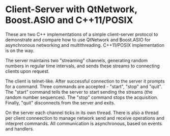 Client-Server with QtNetwork, Boost.ASIO and C++11/POSIX
========================================================

These are two C++ implementations of a simple client-server protocol to
demonstrate and compare how to use QtNetwork and Boost.ASIO for asynchronous
networking and multithreading. C++11/POSIX implementation is on the way.

The server maintains two "streaming" channels, generating random numbers in
regular time intervals, and sends these streams to connecting clients upon
request.

The client is telnet-like. After successful connection to the server it
prompts for a command. Three commands are accepted - "start", "stop" and
"quit". The "start" command tells the server to start sending the streams
(the random number sequences). The "stop" command stops the acquisition.
Finally, "quit" disconnects from the server and exits.

On the server each channel ticks in its own thread. There is also a thread
per client conneection to manage network send and receive operations and
interpret commands. All communication is asynchronous, based on events and
handlers.
